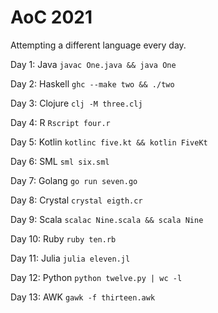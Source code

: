 # AoC 2021

Attempting a different language every day.

Day 1: Java
```javac One.java && java One```

Day 2: Haskell
```ghc --make two && ./two```

Day 3: Clojure
```clj -M three.clj```

Day 4: R
```Rscript four.r```

Day 5: Kotlin
```kotlinc five.kt && kotlin FiveKt```

Day 6: SML
```sml six.sml```

Day 7: Golang
```go run seven.go```

Day 8: Crystal
```crystal eigth.cr```

Day 9: Scala
```scalac Nine.scala && scala Nine```

Day 10: Ruby
```ruby ten.rb```

Day 11: Julia
```julia eleven.jl```

Day 12: Python
```python twelve.py | wc -l```

Day 13: AWK
```gawk -f thirteen.awk```
